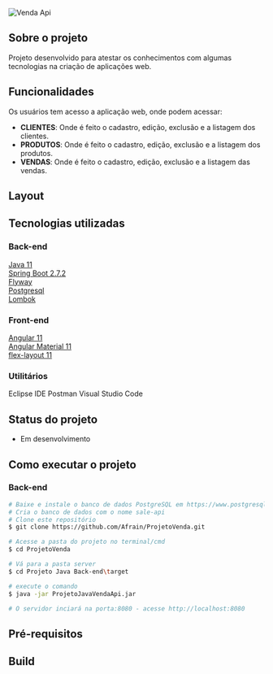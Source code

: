 
![Venda Api](https://user-images.githubusercontent.com/9250787/186289306-72ce9c50-bbeb-4084-842d-da90514f91fa.png)

## Sobre o projeto
Projeto desenvolvido para atestar os conhecimentos com algumas tecnologias na criação de aplicações web.

## Funcionalidades

Os usuários tem acesso a aplicação web, onde podem acessar:
* <b>CLIENTES</b>: Onde é feito o cadastro, edição, exclusão e a listagem dos clientes.
* <b>PRODUTOS</b>: Onde é feito o cadastro, edição, exclusão e a listagem dos produtos.
* <b>VENDAS</b>: Onde é feito o cadastro, edição, exclusão e a listagem das vendas.  

## Layout

## Tecnologias utilizadas

### Back-end
[Java 11](https://www.java.com/pt-BR/)<br>
[Spring Boot 2.7.2](https://spring.io/projects/spring-boot/)<br>
[Flyway](https://flywaydb.org/)<br>
[Postgresql](https://www.postgresql.org/)<br>
[Lombok](https://projectlombok.org/)<br>

### Front-end
[Angular 11](https://angular.io/)<br>
[Angular Material 11](https://material.angular.io/)<br>
[flex-layout 11](https://tburleson-layouts-demos.firebaseapp.com/#/docs/)<br>

### Utilitários

Eclipse IDE
Postman
Visual Studio Code

## Status do projeto
* Em desenvolvimento

## Como executar o projeto

### Back-end
```bash
# Baixe e instale o banco de dados PostgreSQL em https://www.postgresql.org/download/
# Cria o banco de dados com o nome sale-api
# Clone este repositório
$ git clone https://github.com/Afrain/ProjetoVenda.git

# Acesse a pasta do projeto no terminal/cmd
$ cd ProjetoVenda

# Vá para a pasta server
$ cd Projeto Java Back-end\target

# execute o comando
$ java -jar ProjetoJavaVendaApi.jar

# O servidor inciará na porta:8080 - acesse http://localhost:8080
```

## Pré-requisitos

## Build

